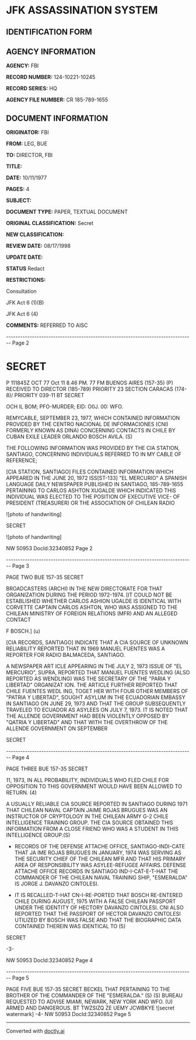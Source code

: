 # JFK ASSASSINATION SYSTEM
## IDENTIFICATION FORM

## AGENCY INFORMATION

**AGENCY:** FBI

**RECORD NUMBER:** 124-10221-10245

**RECORD SERIES:** HQ

**AGENCY FILE NUMBER:** CR 185-789-1655

## DOCUMENT INFORMATION

**ORIGINATOR:** FBI

**FROM:** LEG, BUE

**TO:** DIRECTOR, FBI

**TITLE:**

**DATE:** 10/11/1977

**PAGES:** 4

**SUBJECT:**

**DOCUMENT TYPE:** PAPER, TEXTUAL DOCUMENT

**ORIGINAL CLASSIFICATION:** Secret

**NEW CLASSIFICATION:**

**REVIEW DATE:** 08/17/1998

**UPDATE DATE:**

**STATUS** Redact

**RESTRICTIONS:**

Consultation

JFK Act 6 (1)(B)

JFK Act 6 (4)

**COMMENTS:** REFERRED TO AISC


-------------------------------------------------------------------------------- Page 2

# SECRET

P 111845Z OCT 77 Oct 11 8.46 PM. 77
FM BUENOS AIRES (157-35) (P) RECEIVED
TO DIRECTOR (185-789) PRIORITY 23 SECTION
CARACAS (174-8)/ PRIORITY 039-11
BT
SECRET

OCH IL BOM; PFO-MURDER; EID: O0J. 00: WFO.

REMYCABLE, SEPTEMBER 23, 1977, WHICH CONTAINED INFORMATION
PROVIDED BY THE CENTRO NACIONAL DE INFORMACIONES (CNI)
FORMERLY KNOWN AS DINA) CONCERNING CONTACTS IN CHILE BY CUBAN EXILE LEADER ORLANDO BOSCH AVILA. (S)

THE FOLLOWING INFORMATION WAS PROVIDED BY THE CIA STATION,
SANTIAGO, CONCERNING INDIVIDUALS REFERRED TO IN MY CABLE OF REFERENCE;

[CIA STATION, SANTIAGO] FILES CONTAINED INFORMATION
WHICH APPEARED IN THE JUNE 20, 1972 ISS[ST-133] "EL MERCURIO"
A SPANISH LANGUAGE DAILY NEWSPAPER PUBLISHED IN SANTIAGO, 185-789-1655
PERTAINING TO CARLOS ASHTON XUGALDE WHICH INDICATED THIS INDIVIDUAL WAS ELECTED TO THE POSITION OF EXECUTIVE VICE- OF PRESIDENT (TREASURER) OR THE ASSOCIATION OF CHILEAN RADIO

![photo of handwriting]

SECRET

![photo of handwriting]

NW 50953 DocId:32340852 Page 2


-------------------------------------------------------------------------------- Page 3

PAGE TWO BUE 157-35 SECRET

BROADCASTERS (ARCHI) IN THE NEW DIRECTORATE FOR THAT
ORGANIZATION DURING THE PERIOD 1972-1974. [IT COULD NOT BE
ESTABLISHED WHETHER CARLOS ASHION UGALDE IS IDENTICAL WITH
CORVETTE CAPTAIN CARLOS ASHTON, WHO WAS ASSIGNED TO THE CHILEAN
MINISTRY OF FOREIGN RELATIONS (MFR) AND AN ALLEGED CONTACT

F BOSCH.] (u)

[CIA RECORDS, SANTIAGO] INDICATE THAT A CIA SOURCE OF UNKNOWN
RELIABILITY REPORTED THAT IN 1969 MANUEL FUENTES WAS A REPORTER
FOR RADIO BALMACEDA, SANTIAGO.

A NEWSPAPER ART ICLE APPEARING IN THE JULY 2, 1973 ISSUE
OF "EL MERCURIO", SUPRA, REPORTED THAT MANUEL FUENTES WEDLING
(ALSO REPORTED AS WENDLING) WAS THE SECRETARY OF THE "PARIA
Y LIBERTAD" ORGANIZAT ION. THE ARTICLE FURTHER REPORTED THAT CHILE
FUENTES WEDL ING, TOGET HER WITH FOUR OTHER MEMBERS OF "PATRIA Y
LIBERTAD", SOUGHT ASYLUM IN THE ECUADORIAN EMBASSY IN SANTIAGO
ON JUNE 29, 1973 AND THAT THE GROUP SUBSEQUENTLY TRAVELED TO
ECUADOR AS ASYLEES ON JULY 7, 1973. IT IS NOTED THAT THE ALLENDE
GOVERNMENT HAD BEEN VIOLENTLY OPPOSED BY "QATRIA Y LIBERTAD"
AND THAT WITH THE OVERTHROW OF THE ALLENDE GOVERNMENT ON SEPTEMBER

SECRET


-------------------------------------------------------------------------------- Page 4

PAGE THREE BUE 157-35 SECRET

11, 1973, IN ALL PROBABILITY, INDIVIDUALS WHO FLED CHILE FOR OPPOSITION TO THIS GOVERNMENT WOULD HAVE BEEN ALLOWED TO RETURN. (4)

A USUALLY RELIABLE CIA SOURCE REPORTED IN SANTIAGO DURING 1971 THAT CHILEAN NAVAL CAPTAIN JAIME ROJAS BRUGUES WAS AN INSTRUCTOR OF CRYPTOLOGY IN THE CHILEAN ARMY G-2 CHILE INTELLIGENCE TRAINING GROUP. THE CIA SOURCE OBTAINED THIS INFORMATION FROM A CLOSE FRIEND WHO WAS A STUDENT IN THIS INTELLIGENCE GROUP.(S)

- RECORDS OF THE DEFENSE ATTACHE OFFICE, SANTIAGO-INDI-CATE THAT JA IME ROJAS BRUGUES IN JANUARY, 1974 WAS SERVING AS THE SECURITY CHIEF OF THE CHILEAN MFR AND THAT HIS PRIMARY AREA OF RESPONSIBILITY WAS ASYLEE-REFUGEE AFFAIRS. DEFENSE ATTACHE OFFICE RECORDS IN SANTIAGO IND-I-CAT-E-T-HAT THE COMMANDER OF THE CHILEAN NAVAL TRAINING SHIP, "ESMERALDA" IS JORGE J. DAVANZO CINTOLESI.

- IT IS RECALLED-T-HAT CN-I-RE-PORTED THAT BOSCH RE-ENTERED CHILE DURING AUGUST, 1975 WITH A FALSE CHILEAN PASSPORT UNDER THE IDENTITY OF HECTORY DAVANZO CINTOLESI. CNI ALSO REPORTED THAT THE PASSPORT OF HECTOR DAVANZO CINTOLESI UTILIZED BY BOSCH WAS FALSE AND THAT THE BIOGRAPHIC DATA CONTAINED THEREIN WAS IDENTICAL TO (5)

SECRET

-3-

NW 50953 DocId:32340852 Page 4


-------------------------------------------------------------------------------- Page 5

PAGE FIVE BUE 157-35 SECRET
BECKEL
THAT PERTAINING TO THE BROTHER OF THE COMMANDER OF THE "ESMERALDA."
(S) (S)
BUREAU REQUESTED TO ADVISE MIAMI, NEWARK, NEW YORK AND
WFO. (U)
ARMED AND DANGEROUS.
BT
TWZSIZQ ZE UEMY
JCWBKYE
![secret watermark]
-4-
NW 50953 DocId:32340852 Page 5


---
Converted with [doctly.ai](https://doctly.ai)